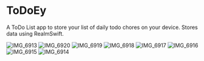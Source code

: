 # ToDoEy
A ToDo List app to store your list of daily todo chores on your device. Stores data using RealmSwift.

![IMG_6913](https://user-images.githubusercontent.com/44826434/101172704-de69f100-3684-11eb-8637-d3c8e7850be3.PNG) ![IMG_6920](https://user-images.githubusercontent.com/44826434/101172720-e590ff00-3684-11eb-9a7b-64bc9ea13953.PNG)
![IMG_6919](https://user-images.githubusercontent.com/44826434/101172733-ea55b300-3684-11eb-8945-7fe1ed8148cf.PNG) ![IMG_6918](https://user-images.githubusercontent.com/44826434/101172737-eaee4980-3684-11eb-9bf1-d22e8f95f606.PNG)
![IMG_6917](https://user-images.githubusercontent.com/44826434/101172740-ec1f7680-3684-11eb-9ad0-b04f9394c023.PNG) ![IMG_6916](https://user-images.githubusercontent.com/44826434/101172742-ec1f7680-3684-11eb-9acc-65ddadcfe329.PNG)
![IMG_6915](https://user-images.githubusercontent.com/44826434/101172743-ecb80d00-3684-11eb-9b5f-d7d2c3815634.PNG) ![IMG_6914](https://user-images.githubusercontent.com/44826434/101172745-ed50a380-3684-11eb-98ea-195aa9345324.PNG)
